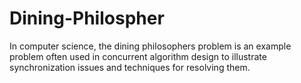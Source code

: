 # Dining-Philospher
In computer science, the dining philosophers problem is an example problem often used in concurrent algorithm design to illustrate synchronization issues and techniques for resolving them.
